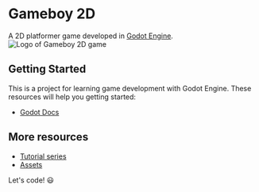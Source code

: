# Gameboy 2D
A 2D platformer game developed in [Godot Engine](https://godotengine.org).
![Logo of Gameboy 2D game](https://ibb.co/TYh9Pvf)

## Getting Started
This is a project for learning game development with Godot Engine. These resources will help you getting started:

+ [Godot Docs](https://docs.godotengine.org)

## More resources
+ [Tutorial series](https://youtube.com/playlist?list=PLda3VoSoc_TSBBOBYwcmlamF1UrjVtccZ)
+ [Assets](https://kenney.nl)

Let's code! :smiley:
